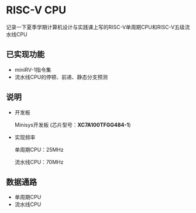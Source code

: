 # RISC-V CPU

记录一下夏季学期计算机设计与实践课上写的RISC-V单周期CPU和RISC-V五级流水线CPU



## 已实现功能

* miniRV-1指令集
* 流水线CPU的停顿、前递、静态分支预测



## 说明

* 开发板

  Minisys开发板 (芯片型号：**XC7A100TFGG484-1**)

* 实现频率

  单周期CPU：25MHz

  流水线CPU：70MHz



## 数据通路

* 单周期CPU
* 流水线CPU

